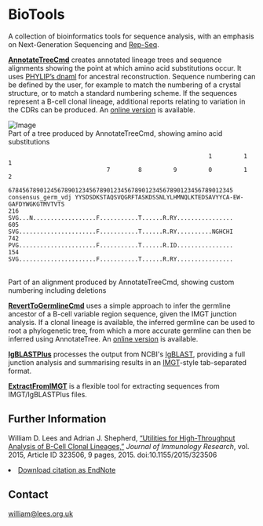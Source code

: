 # BioTools
A collection of bioinformatics tools for sequence analysis, with an emphasis on Next-Generation Sequencing and [Rep-Seq](http://www.ncbi.nlm.nih.gov/pubmed/22043864 "Rep-Seq").


[**AnnotateTreeCmd**](docs/AnnotateTree.md) creates annotated lineage trees and sequence alignments showing the point at which amino acid substitutions occur. It uses [PHYLIP’s dnaml](http://evolution.genetics.washington.edu/phylip.html) for ancestral reconstruction. Sequence numbering can be defined by the user, for example to match the numbering of a crystal structure, or to match a standard numbering scheme. If the sequences represent a B-cell clonal lineage, additional reports relating to variation in the CDRs can be produced. An [online version](http://cimm.ismb.lon.ac.uk/pat/annotatetree/) is available.

![Image](https://rawgit.com/williamdlees/BioTools/master/docs/treediag5.svg)
<br>Part of a tree produced by AnnotateTreeCmd, showing amino acid substitutions

                                                             1         1         1     
                                7        8         9         0         1         2     
                       6784567890124567890123456789012345678901234567890123456789012345
	consensus_germ_vdj YYSDSDKSTAQSVQGRFTASKDSSNLYLHMNQLKTEDSAVYYCA-EW-GAFDYWGKGTMVTVTS
	216                SVG...N..................F...........T......R.RY................
	605                SVG......................F...........T......R.RY..........NGHCHI
	742                PVG......................F...........T......R.ID................
	154                SVG......................F...........T......R.RY................
<br>Part of an alignment produced by AnnotateTreeCmd, showing custom numbering including deletions

[**RevertToGermlineCmd**](docs/RevertToGermline.md) uses a simple approach to infer the germline ancestor of a B-cell variable region sequence, given the IMGT junction analysis. If a clonal lineage is available, the inferred germline can be used to root a phylogenetic tree, from which a more accurate germline can then be inferred using AnnotateTree. An [online version](http://cimm.ismb.lon.ac.uk/pat/germline/) is available.

[**IgBLASTPlus**](docs/IgBLASTPlus.md) processes the output from NCBI's [IgBLAST]("http://www.ncbi.nlm.nih.gov/igblast/"),
providing a full junction analysis and summarising results in an [IMGT]("http://imgt.org")-style tab-separated format. 

[**ExtractFromIMGT**](docs/ExtractFromIMGT.md) is a flexible tool for extracting sequences from IMGT/IgBLASTPlus files.

## Further Information ##

William D. Lees and Adrian J. Shepherd, [&#8220;Utilities for High-Throughput Analysis of B-Cell Clonal Lineages,&#8221;](
http://www.hindawi.com/journals/jir/2015/323506/) <i>Journal of Immunology Research</i>, vol. 2015, Article ID 323506, 9 pages, 2015. doi:10.1155/2015/323506 <li><a href="http://files.hindawi.com/journals/jir/2015/323506.enw">Download citation as EndNote</a>

## Contact ##

william@lees.org.uk
